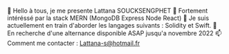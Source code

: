 👋 Hello à tous, je me presente Lattana SOUCKSENGPHET
👀 Fortement intéréssé par la stack MERN (MongoDB Express Node React)
🌱 Je suis actuellement en train d'aborder les langages suivants : Solidity et Swift.
💞️ En recherche d'une alternance disponible ASAP jusqu'a novembre 2022
📫 Comment me contacter : Lattana-s@hotmail.fr

